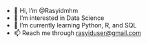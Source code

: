 - 👋 Hi, I’m @Rasyidmhm
- 👀 I’m interested in Data Science
- 🌱 I’m currently learning Python, R, and SQL
- 📫 Reach me through rasyiduser@gmail.com


<!---
Rasyidmhm/Rasyidmhm is a ✨ special ✨ repository because its `README.md` (this file) appears on your GitHub profile.
You can click the Preview link to take a look at your changes.
--->
